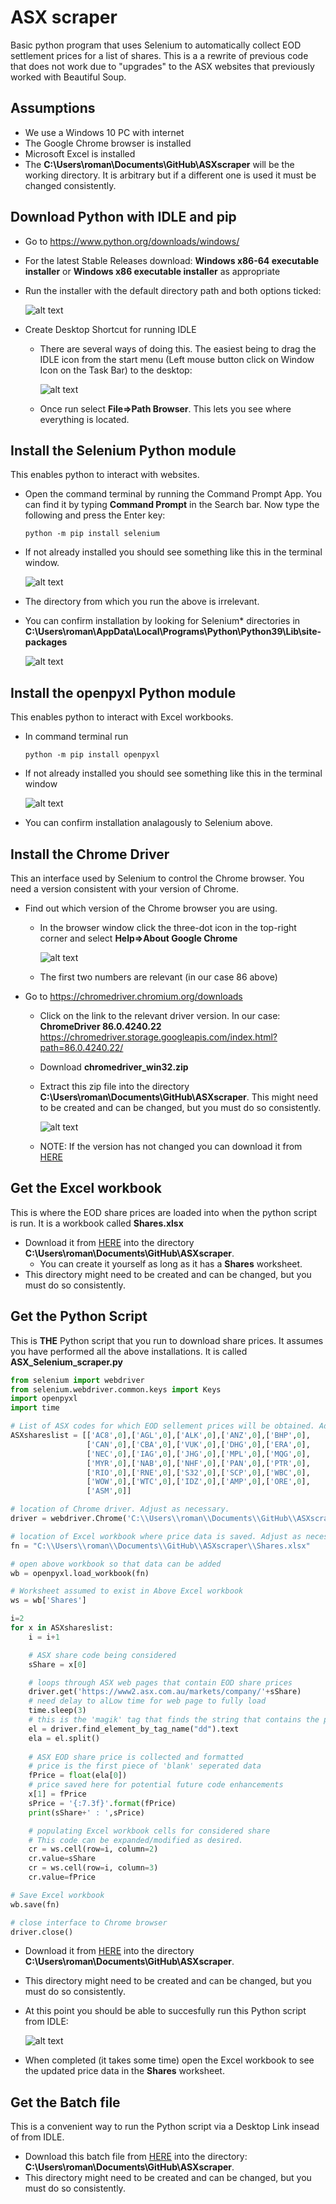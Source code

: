 # ASX scraper

Basic python program that uses Selenium to automatically collect EOD settlement prices for a list of shares. This is a a rewrite of previous code that does not work due to "upgrades" to the ASX websites that previously worked with Beautiful Soup.

## Assumptions

 - We use a Windows 10 PC with internet
 - The Google Chrome browser is installed
 - Microsoft Excel is installed
 - The **C:\Users\roman\Documents\GitHub\ASXscraper** will be the working directory. It is arbitrary but if a different one is used it must be changed consistently.

## Download Python with IDLE and pip

- Go to https://www.python.org/downloads/windows/
- For the latest Stable Releases download: **Windows x86-64 executable installer** or **Windows x86 executable installer** as appropriate
- Run the installer with the default directory path and both options ticked:

  ![alt text](images/PythonInstall.png "Python Install")
- Create Desktop Shortcut for running IDLE
  - There are several ways of doing this. The easiest being to drag the IDLE icon from the start menu (Left mouse button click on Window Icon on the Task Bar) to the desktop:

    ![alt text](images/PythonInstall2.png "Python Desktop Shortcut")
  - Once run select **File=>Path Browser**. This lets you see where everything is located.

## Install the Selenium Python module

This enables python to interact with websites.

- Open the command terminal by running the Command Prompt App. You can find it by typing **Command Prompt** in the Search bar. Now type the following and press the Enter key:
  ``` 
  python -m pip install selenium
  ```
- If not already installed you should see something like this in the terminal window.

  ![alt text](images/SeleniumInstall.png "Selenium Install")
- The directory from which you run the above is irrelevant.
- You can confirm installation by looking for Selenium* directories in
**C:\Users\roman\AppData\Local\Programs\Python\Python39\Lib\site-packages**

  ![alt text](images/SeleniumInstall2.png "Selenium Install2")

## Install the openpyxl Python module

This enables python to interact with Excel workbooks.

- In command terminal run
  ``` 
  python -m pip install openpyxl
  ```
- If not already installed you should see something like this in the terminal window

  ![alt text](images/OpenpyxlInstall.png "Selenium Install")
- You can confirm installation analagously to Selenium above.

## Install the Chrome Driver

This an interface used by Selenium to control the Chrome browser. You need a version consistent with your version of Chrome.

- Find out which version of the Chrome browser you are using.
  - In the browser window click the three-dot icon in the top-right corner and select **Help=>About Google Chrome**

    ![alt text](images/Chrome.png "Chrome version")
  - The first two numbers are relevant (in our case 86 above)

- Go to https://chromedriver.chromium.org/downloads
  - Click on the link to the relevant driver version. In our case: **ChromeDriver 86.0.4240.22**
  https://chromedriver.storage.googleapis.com/index.html?path=86.0.4240.22/
  - Download **chromedriver_win32.zip**
  - Extract this zip file into the directory **C:\Users\roman\Documents\GitHub\ASXscraper**. This might need to be created and can be changed, but you must do so consistently.

    ![alt text](images/Chrome2.png "Selenium Install")

  - NOTE: If the version has not changed you can download it from [HERE](chromedriver.exe)

## Get the Excel workbook

This is where the EOD share prices are loaded into when the python script is run. It is a workbook called **Shares.xlsx**

- Download it from [HERE](Shares.xlsx) into the directory **C:\Users\roman\Documents\GitHub\ASXscraper**.
  - You can create it yourself as long as it has a **Shares** worksheet.
- This directory might need to be created and can be changed, but you must do so consistently.

## Get the Python Script

This is **THE** Python script that you run to download share prices. It assumes you have performed all the above installations. It is called **ASX_Selenium_scraper.py**

```python
from selenium import webdriver
from selenium.webdriver.common.keys import Keys
import openpyxl
import time

# List of ASX codes for which EOD sellement prices will be obtained. Adjust as desired.
ASXshareslist = [['AC8',0],['AGL',0],['ALK',0],['ANZ',0],['BHP',0],
                 ['CAN',0],['CBA',0],['VUK',0],['DHG',0],['ERA',0],
                 ['NEC',0],['IAG',0],['JHG',0],['MPL',0],['MQG',0],
                 ['MYR',0],['NAB',0],['NHF',0],['PAN',0],['PTR',0],
                 ['RIO',0],['RNE',0],['S32',0],['SCP',0],['WBC',0],
                 ['WOW',0],['WTC',0],['IDZ',0],['AMP',0],['ORE',0],
                 ['ASM',0]]

# location of Chrome driver. Adjust as necessary.
driver = webdriver.Chrome('C:\\Users\\roman\\Documents\\GitHub\\ASXscraper\\chromedriver.exe')

# location of Excel workbook where price data is saved. Adjust as necessary.
fn = "C:\\Users\\roman\\Documents\\GitHub\\ASXscraper\\Shares.xlsx"

# open above workbook so that data can be added
wb = openpyxl.load_workbook(fn)

# Worksheet assumed to exist in Above Excel workbook
ws = wb['Shares'] 

i=2
for x in ASXshareslist:
    i = i+1

    # ASX share code being considered
    sShare = x[0]

    # loops through ASX web pages that contain EOD share prices
    driver.get('https://www2.asx.com.au/markets/company/'+sShare)
    # need delay to alLow time for web page to fully load
    time.sleep(3)
    # this is the 'magik' tag that finds the string that contains the price (and some other data)
    el = driver.find_element_by_tag_name("dd").text
    ela = el.split()
    
    # ASX EOD share price is collected and formatted
    # price is the first piece of 'blank' seperated data
    fPrice = float(ela[0])
    # price saved here for potential future code enhancements
    x[1] = fPrice
    sPrice = '{:7.3f}'.format(fPrice)
    print(sShare+' : ',sPrice)

    # populating Excel workbook cells for considered share
    # This code can be expanded/modified as desired.
    cr = ws.cell(row=i, column=2)
    cr.value=sShare
    cr = ws.cell(row=i, column=3)
    cr.value=fPrice

# Save Excel workbook
wb.save(fn)

# close interface to Chrome browser
driver.close()
```

- Download it from [HERE](ASX_Selenium_scraper.py) into the directory **C:\Users\roman\Documents\GitHub\ASXscraper**.
- This directory might need to be created and can be changed, but you must do so consistently.
- At this point you should be able to succesfully run this Python script from IDLE:

  ![alt text](images/PythonCode.png "Selenium Install")

- When completed (it takes some time) open the Excel workbook to see the updated price data in the **Shares** worksheet.

## Get the Batch file

This is a convenient way to run the Python script via a Desktop Link insead of from IDLE.

- Download this batch file from [HERE](Selenium.bat) into the directory:  **C:\Users\roman\Documents\GitHub\ASXscraper**.
- This directory might need to be created and can be changed, but you must do so consistently.

```bat

```

